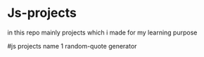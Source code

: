# Js-projects

in this repo mainly projects which i made for my learning purpose

#js projects name
1 random-quote generator
